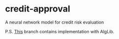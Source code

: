 # credit-approval
A neural network model for credit risk evaluation

P.S. [This](https://github.com/melihovv/credit-scoring/tree/AlgLib) branch contains implementation with AlgLib.
